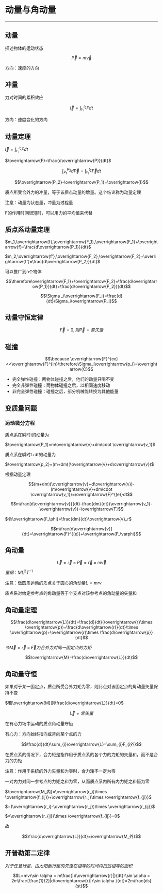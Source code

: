 # 动量与角动量

---

## 动量

描述物体的运动状态

$$\overrightarrow{P}=m\overrightarrow{v}$$

方向：速度的方向

## 冲量

力对时间的累积效应

$$\overrightarrow{I}=\int_{t_1}^{t_2}Fdt$$

方向：速度变化的方向

## 动量定理

$\overrightarrow{I}=\int_{t_1}^{t_2}Fdt$

$\overrightarrow{F}=\frac{d\overrightarrow{P}}{dt}$

$$\int_{P_1}^{P_2}d\overrightarrow{P}=\int_{t_1}^{t_2}\overrightarrow{F}dt$$

$$\overrightarrow{P_2}-\overrightarrow{P_1}=\overrightarrow{I}$$

质点所受合外力的冲量，等于该质点动量的增量。这个结论称为动量定理

注意：动量为状态量，冲量为过程量

F的作用时间很短时，可以用力的平均值来代替

## 质点系动量定理

$m_1,\overrightarrow{f},\overrightarrow{F_1},\overrightarrow{F_1}+\overrightarrow{f}=\frac{d\overrightarrow{P_1}}{dt}$

$m_2,\overrightarrow{f'},\overrightarrow{F_2},\overrightarrow{F_2}+\overrightarrow{f'}=\frac{d\overrightarrow{P_2}}{dt}$

可以推广到n个物体

$$\therefore\overrightarrow{F_1}+\overrightarrow{F_2}=\frac{d\overrightarrow{P_1}}{dt}+\frac{d\overrightarrow{P_2}}{dt}$$

$$\Sigma _i\overrightarrow{F_i}=\frac{d}{dt}\Sigma_i\overrightarrow{P_i}$$

## 动量守恒定律

$$\overrightarrow{F}=0,则\overrightarrow{P}=常矢量$$

## 碰撞

$$\because \overrightarrow{F}^{ex}<<\overrightarrow{F}^{in}\therefore\Sigma_i\overrightarrow{p_i}=\overrightarrow{C}$$

- 完全弹性碰撞：两物体碰撞之后，他们的动量只喝不变
- 完全非弹性碰撞：两物体碰撞之后，以相同速度移动
- 非完全弹性碰撞：碰撞之后，部分机械能转换为其他能量

## 变质量问题

### 运动微分方程

质点系在瞬时t的动量为

$\overrightarrow{P_1}=m\overrightarrow{v}+dm\cdot \overrightarrow{v_1}$

质点系在瞬时t+dt的动量为

$\overrightarrow{p_2}=(m+dm)(\overrightarrow{v}+d\overrightarrow{v})$

根据动量定理

$$(m+dm)(\overrightarrow{v}+d\overrightarrow{v})-(m\overrightarrow{v}+dm\cdot \overrightarrow{v_1})=\overrightarrow{F}^{(e)}dt$$

$$m\frac{d\overrightarrow{v}}{dt}-\frac{dm}{dt}(\overrightarrow{v_1}-\overrightarrow{v})=\overrightarrow{F}$$

$令\overrightarrow{F_\phi}=\frac{dm}{dt}\overrightarrow{v}_r$

$$m\frac{d\overrightarrow{v}}{dt}=\overrightarrow{F}^{(e)}+\overrightarrow{F_\varphi}$$

## 角动量

$$\overrightarrow{L}=\overrightarrow{r}\times \overrightarrow{P}=\overrightarrow{r}\times m\overrightarrow{v}$$

$量纲：ML^2T^{-1}$

注意：做圆周运动的质点关于圆心的角动量$L=mrv$

质点系对给定参考点的角动量等于个支点对该参考点的角动量的矢量和

## 角动量定理

$$\frac{d\overrightarrow{L}}{dt}=\frac{d}{dt}(\overrightarrow{r}\times \overrightarrow{p})=\frac{d\overrightarrow{r}}{dt}\times \overrightarrow{p}+\overrightarrow{r}\times \frac{d\overrightarrow{p}}{dt}$$

$令\overrightarrow{M}=\overrightarrow{r}\times \overrightarrow{F}为合外力对同一固定点的力矩$

$$\overrightarrow{M}=\frac{d\overrightarrow{L}}{dt}$$

## 角动量守恒

如果对于某一固定点，质点所受合外力矩为零，则此点对该固定点的角动量矢量保持不变

$若\overrightarrow{M}则\frac{d\overrightarrow{L}}{dt}=0$

$$\overrightarrow{L}=常矢量$$

在有心力场中运动的质点角动量守恒

有心力：方向始终指向或背向某个点的力

$$\frac{d}{dt}\sum_{i}\overrightarrow{L}=\sum_{i}F_{i外}$$

在质点系的情况下，合力矩是指作用于质点系的各个力的力矩的矢量和，而不是合力的力矩

注意：作用于系统的外力矢量和为零时，合力矩不一定为零

一对内力对同一参考点的力矩之和为零，从而质点系内所有内力矩之和恒为零

$\overrightarrow{M_内}=\overrightarrow{r_i}\times \overrightarrow{f_{ij}}+\overrightarrow{r_j}\times \overrightarrow{f_{ji}}$

$=(\overrightarrow{r_i}-\overrightarrow{r_j})\times \overrightarrow{r_{ij}}$

$=\overrightarrow{r_{ij}}\times \overrightarrow{f_{ij}}=0$

故

$$\frac{d\overrightarrow{L}}{dt}=\overrightarrow{M_外}$$

## 开普勒第二定律

$对于任意行星，由太阳到行星的矢径在相等的时间内扫过相等的面积$

$$L=mvr\sin \alpha = m\frac{|d\overrightarrow{r}|}{dt}r\sin \alpha = 2m\frac{\frac{1}{2}|d\overrightarrow{r}|r\sin \alpha }{dt}=2m\frac{ds}{st}$$

